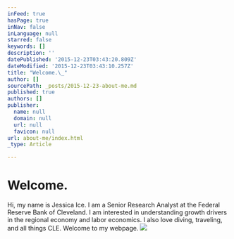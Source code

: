 ```yaml
---
inFeed: true
hasPage: true
inNav: false
inLanguage: null
starred: false
keywords: []
description: ''
datePublished: '2015-12-23T03:43:20.809Z'
dateModified: '2015-12-23T03:43:10.257Z'
title: "Welcome.\_"
author: []
sourcePath: _posts/2015-12-23-about-me.md
published: true
authors: []
publisher:
  name: null
  domain: null
  url: null
  favicon: null
url: about-me/index.html
_type: Article

---
```

# Welcome. 

Hi, my name is Jessica Ice. I am a Senior Research Analyst at the Federal Reserve Bank of Cleveland. I am interested in understanding growth drivers in the regional economy and labor economics. I also love diving, traveling, and all things CLE. Welcome to my webpage.
![](https://the-grid-user-content.s3-us-west-2.amazonaws.com/39d9cec8-da25-4ce3-8413-1ccf88b40047.jpg)